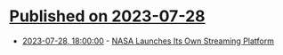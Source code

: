# [Published on 2023-07-28](index.md)

* [2023-07-28, 18:00:00](https://science.slashdot.org/story/23/07/28/1716209/nasa-launches-its-own-streaming-platform?utm_source=rss1.0mainlinkanon&utm_medium=feed) - [NASA Launches Its Own Streaming Platform](https://science.slashdot.org/story/23/07/28/1716209/nasa-launches-its-own-streaming-platform?utm_source=rss1.0mainlinkanon&utm_medium=feed)
